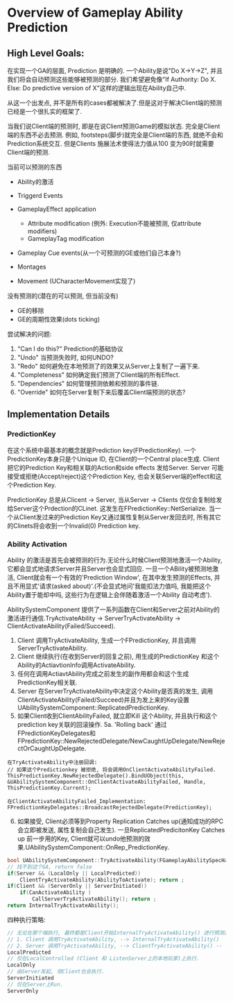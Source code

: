 # Overview of Gameplay Ability Prediction

## High Level Goals:
在实现一个GA的层面, Prediction 是明确的. 一个Ability是说"Do X->Y->Z", 并且我们将会自动预测这些能够被预测的部分. 我们希望避免像"If Authority: Do X. Else: Do predictive version of X"这样的逻辑出现在Ability自己中.

从这一个出发点, 并不是所有的cases都被解决了.但是这对于解决Client端的预测已经是一个很扎实的框架了.

当我们说Client端的预测时, 即是在说Client预测Game的模拟状态. 完全是Client端的东西不必去预测. 例如, footsteps(脚步)就完全是Client端的东西, 就绝不会和Prediction系统交互. 但是Clients 施展法术使得法力值从100 变为90时就需要Client端的预测.

当前可以预测的东西
* Ability的激活
* Triggerd Events
* GameplayEffect application
    * Attribute modification (例外: Execution不能被预测, 仅attribute modifiers)
    * GameplayTag modification
* Gameplay Cue events(从一个可预测的GE或他们自己本身?)

* Montages
* Movement (UCharacterMovement实现了)

没有预测的(潜在的可以预测, 但当前没有)
* GE的移除
* GE的周期性效果(dots ticking)

尝试解决的问题:
1. "Can I do this?" Prediction的基础协议
2. "Undo" 当预测失败时, 如何UNDO?
3. "Redo" 如何避免在本地预测了的效果又从Server上复制了一遍下来.
4. "Completeness" 如何确定我们预测了Client端的所有Effect.
5. "Dependencies" 如何管理预测依赖和预测的事件链.
6. "Override" 如何在Server复制下来后覆盖Client端预测的状态?

## Implementation Details

### PredictionKey
在这个系统中最基本的概念就是Prediction key(FPredictionKey). 一个PredictionKey本身只是个Unique ID, 在Client的一个Central place生成. Client 把它的Prediction Key和相关联的Action和side effects 发给Server. Server 可能接受或拒绝(Accept/reject)这个Prediction Key, 也会关联Server端的effect和这个Prediction Key.

PredictionKey 总是从Clicent -> Server, 当从Server -> Clients 仅仅会复制给发给Server这个Prdection的CLinet. 这发生在FPredictionKey::NetSerialize. 当一个从Client发过来的Prediction Key又通过属性复制从Server发回去时, 所有其它的Clinets将会收到一个Invalid(0) Prediction key.

### Ability Activation
Ability 的激活是首先会被预测的行为.无论什么时候Client预测地激活一个Ability, 它都会显式地请求Server并且Server也会显式回应. 一旦一个ABility被预测地激活, Client就会有一个有效的'Prediction Window', 在其中发生预测的Effects, 并且不用显式'请求(asked about)'.(不会显式地问'我能扣法力值吗, 我能把这个Ability置于能却中吗, 这些行为在逻辑上会伴随着激活一个Ability 自动考虑').

AbilitySystemComponent 提供了一系列函数在Client和Server之前对Ability的激活进行通信.TryActivateAbility -> ServerTryActivateAbility -> ClientActivateAbility(Failed/Succeed).

1. Client 调用TryActivateAbility, 生成一个FPredictionKey, 并且调用ServerTryActivateAbility.
2. Client 继续执行(在收到Server的回复之前), 用生成的PredictionKey 和这个Ability的ActiavtionInfo调用ActivateAbility.
3. 任何在调用ActiavtAbility完成之前发生的副作用都会和这个生成PredictionKey相关联.
4. Server 在ServerTryActivateAbility中决定这个Ability是否真的发生, 调用ClientActivateAbility(Failed/Succeed)并且为发上来的Key设置UAbilitySystemComponent::ReplicatedPredictionKey.
5. 如果Client收到ClientAbilityFailed, 就立即Kill 这个Ability, 并且执行和这个prediction key关联的回滚操作.
    5a. 'Rolling back' 通过FPredictionKeyDelegates和FPredictionKey::NewRejectedDelegate/NewCaughtUpDelegate/NewRejectOrCaughtUpDelegate.
```
在TryActivateAbility中注册回调:
// 如果这个Predictionkey 被拒绝, 将会调用OnClientActivateAbilityFailed.
ThisPredictionKey.NewRejectedDelegate().BindUObject(this, &UAbilitySystemComponent::OnClientActivateAbilityFailed, Handle, ThisPredictionKey.Current);

在ClientActivateAbilityFailed_Implementation:
FPredictionKeyDelegates::BroadcastRejectedDelegate(PredictionKey);
```

6. 如果接受, Client必须等到Property Replication Catches up(通知成功的RPC会立即被发送, 属性复制会自己发生). 一旦ReplicatedPredicitonKey Catches up 前一步用的Key, Client就可以undo他预测的效果.UAbilitySystemComponent::OnRep_PredictionKey.

```c++
bool UAbilitySystemComponent::TryActivateAbility(FGameplayAbilitySpecHandle AbilityToActivate, bool bAllowRemoteActivation);
// 找不到这个GA, return false
if(Server && (LocalOnly || LocalPredicted))
    ClientTryActivateAbility(AbilityToActivate); return ;
if(Client && (ServerOnly || ServerInitiated))
    if(CanActivateAbility )
        CallServerTryActivateAbility(); return ;
return InternalTryActivateAbility();
```
四种执行策略:
```c++
// 无论在那个端执行, 最终都是Client开始InternalTryActivateAbility() 进行预测执行, 并在其中RPC到Server.
// 1. Client 调用TryActivateAbility, --> InternalTryActivateAbility()
// 2. Server 调用TryActivateAbility, --> ClientTryActivateAbility() -- 处理Ability 复制先后的问题(PendingServerActivatedAbilities), --> InternalTryActivateAbility()
LocalPredicted	
// 仅在LocalControlled (Client 和 ListenServer上的本地玩家)上执行.
LocalOnly		
// 由Server发起, 但Client也会执行.
ServerInitiated
// 仅在Server上Run.
ServerOnly			
```